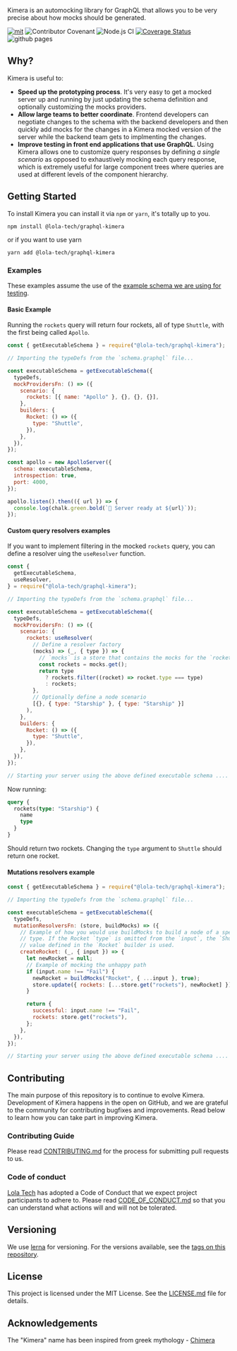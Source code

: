 Kimera is an automocking library for GraphQL that allows you to be very precise about how mocks should be generated.

[![mit](https://img.shields.io/badge/license-MIT-blue)](https://img.shields.io/badge/license-MIT-blue) ![Contributor Covenant](https://img.shields.io/badge/Contributor%20Covenant-v2.0%20adopted-ff69b4.svg) ![Node.js CI](https://github.com/lola-tech/graphql-kimera/workflows/Node.js%20CI/badge.svg) [![Coverage Status](https://coveralls.io/repos/github/lola-tech/graphql-kimera/badge.svg)](https://coveralls.io/github/lola-tech/graphql-kimera) ![github pages](https://github.com/lola-tech/graphql-kimera/workflows/github%20pages/badge.svg)

## Why?

Kimera is useful to:

- **Speed up the prototyping process**. It's very easy to get a mocked server up and running by just updating the schema definition and optionally customizing the mocks providers.
- **Allow large teams to better coordinate**. Frontend developers can negotiate changes to the schema with the backend developers and then quickly add mocks for the changes in a Kimera mocked version of the server while the backend team gets to implmenting the changes.
- **Improve testing in front end applications that use GraphQL**. Using Kimera allows one to customize query responses by defining _a single scenario_ as opposed to exhaustively mocking each query response, which is extremely useful for large component trees where queries are used at different levels of the component hierarchy.

## Getting Started

To install Kimera you can install it via `npm` or `yarn`, it's totally up to you.

```
npm install @lola-tech/graphql-kimera
```

or if you want to use yarn

```
yarn add @lola-tech/graphql-kimera
```

### Examples

These examples assume the use of the [example schema we are using for testing](https://github.com/lola-tech/graphql-kimera/blob/master/packages/graphql-kimera/src/__test__/example.schema.graphql).

#### Basic Example

Running the `rockets` query will return four rockets, all of type `Shuttle`, with the first being called `Apollo`.

```js
const { getExecutableSchema } = require("@lola-tech/graphql-kimera");

// Importing the typeDefs from the `schema.graphql` file...

const executableSchema = getExecutableSchema({
  typeDefs,
  mockProvidersFn: () => ({
    scenario: {
      rockets: [{ name: "Apollo" }, {}, {}, {}],
    },
    builders: {
      Rocket: () => ({
        type: "Shuttle",
      }),
    },
  }),
});

const apollo = new ApolloServer({
  schema: executableSchema,
  introspection: true,
  port: 4000,
});

apollo.listen().then(({ url }) => {
  console.log(chalk.green.bold(`🚀 Server ready at ${url}`));
});
```

#### Custom query resolvers examples

If you want to implement filtering in the mocked `rockets` query, you can define
a resolver uing the `useResolver` function.

```js
const {
  getExecutableSchema,
  useResolver,
} = require("@lola-tech/graphql-kimera");

// Importing the typeDefs from the `schema.graphql` file...

const executableSchema = getExecutableSchema({
  typeDefs,
  mockProvidersFn: () => ({
    scenario: {
      rockets: useResolver(
        // Define a resolver factory
        (mocks) => (_, { type }) => {
          // `mocks` is a store that contains the mocks for the `rockets` query
          const rockets = mocks.get();
          return type
            ? rockets.filter((rocket) => rocket.type === type)
            : rockets;
        },
        // Optionally define a node scenario
        [{}, { type: "Starship" }, { type: "Starship" }]
      ),
    },
    builders: {
      Rocket: () => ({
        type: "Shuttle",
      }),
    },
  }),
});

// Starting your server using the above defined executable schema ....
```

Now running:

```graphql
query {
  rockets(type: "Starship") {
    name
    type
  }
}
```

Should return two rockets. Changing the `type` argument to `Shuttle` should return one rocket.

#### Mutations resolvers example

```js
const { getExecutableSchema } = require("@lola-tech/graphql-kimera");

// Importing the typeDefs from the `schema.graphql` file...

const executableSchema = getExecutableSchema({
  typeDefs,
  mutationResolversFn: (store, buildMocks) => ({
    // Example of how you would use buildMocks to build a node of a specific
    // type. If the Rocket `type` is omitted from the `input`, the `Shuttle`
    // value defined in the `Rocket` builder is used.
    createRocket: (_, { input }) => {
      let newRocket = null;
      // Example of mocking the unhappy path
      if (input.name !== "Fail") {
        newRocket = buildMocks("Rocket", { ...input }, true);
        store.update({ rockets: [...store.get("rockets"), newRocket] });
      }

      return {
        successful: input.name !== "Fail",
        rockets: store.get("rockets"),
      };
    },
  }),
});

// Starting your server using the above defined executable schema ....
```

## Contributing

The main purpose of this repository is to continue to evolve Kimera. Development of Kimera happens in the open on GitHub, and we are grateful to the community for contributing bugfixes and improvements. Read below to learn how you can take part in improving Kimera.

### Contributing Guide

Please read [CONTRIBUTING.md](https://github.com/lola-tech/graphql-kimera/blob/master/CONTRIBUTING.md) for the process for submitting pull requests to us.

### Code of conduct

[Lola Tech](https://www.lola.tech/) has adopted a Code of Conduct that we expect project participants to adhere to. Please read [CODE_OF_CONDUCT.md](https://github.com/lola-tech/graphql-kimera/blob/master/CODE_OF_CONDUCT.md) so that you can understand what actions will and will not be tolerated.

## Versioning

We use [lerna](https://lerna.js.org/) for versioning. For the versions available, see the [tags on this repository](https://github.com/lola-tech/graphql-kimera/tags).

## License

This project is licensed under the MIT License. See the [LICENSE.md](https://github.com/lola-tech/graphql-kimera/blob/master/LICENSE.md) file for details.

## Acknowledgements

The "Kimera" name has been inspired from greek mythology - [Chimera](<https://en.wikipedia.org/wiki/Chimera_(mythology)>)
